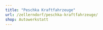 ```yaml
---
title: "Peschka Kraftfahrzeuge"
url: /zellerndorf/peschka-kraftfahrzeuge/
shop: Autowerkstatt
---
```

